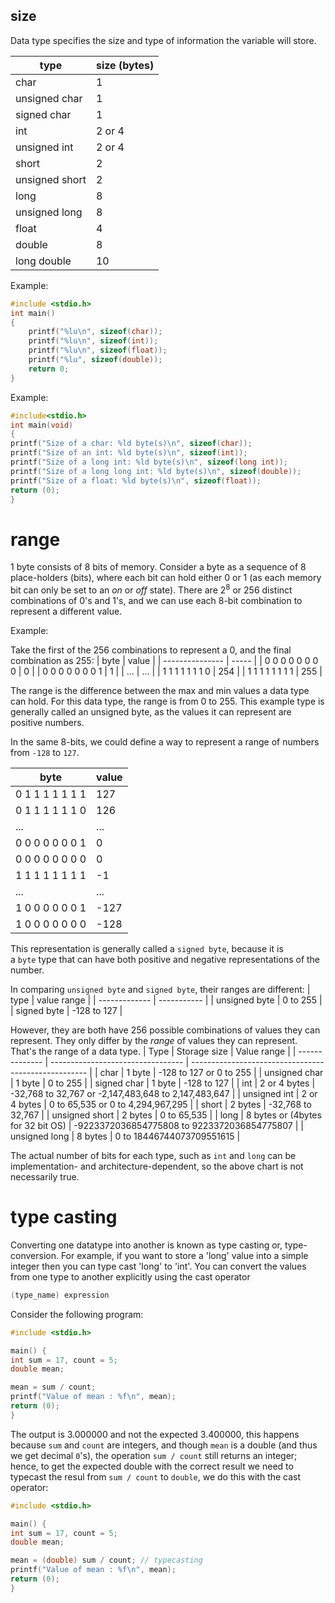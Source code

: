 ## size

Data type specifies the size and type of information the variable will store.

| type           | size (bytes) |
| -------------- | ------------ |
| char           | 1            |
| unsigned char  | 1            |
| signed char    | 1            |
| int            | 2 or 4       |
| unsigned int   | 2 or 4       |
| short          | 2            |
| unsigned short | 2            |
| long           | 8            |
| unsigned long  | 8             |
| float       | 4            | 6         |
| double      | 8            | 15        |
| long double | 10           | 19          |

Example:

```c
#include <stdio.h>
int main()
{
    printf("%lu\n", sizeof(char));
    printf("%lu\n", sizeof(int));
    printf("%lu\n", sizeof(float));
    printf("%lu", sizeof(double));
    return 0;
}
```

Example:

```C
#include<stdio.h>
int main(void)
{
printf("Size of a char: %ld byte(s)\n", sizeof(char));
printf("Size of an int: %ld byte(s)\n", sizeof(int));
printf("Size of a long int: %ld byte(s)\n", sizeof(long int));
printf("Size of a long long int: %ld byte(s)\n", sizeof(double));
printf("Size of a float: %ld byte(s)\n", sizeof(float));
return (0);
}
```

# range

1 byte consists of 8 bits of memory. Consider a byte as a sequence of 8 place-holders (bits), where each bit can hold either 0 or 1 (as each memory bit can only be set to an *on* or *off* state). There are $2^8$ or 256 distinct combinations of 0's and 1's, and we can use each 8-bit combination to represent a different value.

Example:

Take the first of the 256 combinations to represent a 0, and the final combination as 255:
| byte            | value |
| --------------- | ----- |
| 0 0 0 0 0 0 0 0 | 0     |
| 0 0 0 0 0 0 0 1 | 1     |
| ...             | ...   |
| 1 1 1 1 1 1 1 0 | 254   |
| 1 1 1 1 1 1 1 1 | 255   |

The range is the difference between the max and min values a data type can hold. For this data type, the range is from 0 to 255. This example type is generally called an unsigned byte, as the values it can represent are positive numbers.

In the same 8-bits, we could define a way to represent a range of numbers from `-128` to `127`.

| byte            | value |
| --------------- | ----- |
| 0 1 1 1 1 1 1 1 | 127   |
| 0 1 1 1 1 1 1 0 | 126   |
| ...             | ...   |
| 0 0 0 0 0 0 0 1 | 0     |
| 0 0 0 0 0 0 0 0 | 0     |
| 1 1 1 1 1 1 1 1 | -1    |
| ...             | ...   |
| 1 0 0 0 0 0 0 1 | -127  |
| 1 0 0 0 0 0 0 0 | -128      |

This representation is generally called a `signed byte`, because it is a `byte` type that can have both positive and negative representations of the number.

In comparing `unsigned byte` and `signed byte`, their ranges are different:
| type          | value range |
| ------------- | ----------- |
| unsigned byte | 0 to 255    |
| signed byte   | -128 to 127 |

However, they are both have 256 possible combinations of values they can represent. They only differ by the _range_ of values they can represent. That's the range of a data type.
| Type           | Storage size                      | Value range                                          |
| -------------- | --------------------------------- | ---------------------------------------------------- |
| char           | 1 byte                            | -128 to 127 or 0 to 255                              |
| unsigned char  | 1 byte                            | 0 to 255                                             |
| signed char    | 1 byte                            | -128 to 127                                          |
| int            | 2 or 4 bytes                      | -32,768 to 32,767 or -2,147,483,648 to 2,147,483,647 |
| unsigned int   | 2 or 4 bytes                      | 0 to 65,535 or 0 to 4,294,967,295                    |
| short          | 2 bytes                           | -32,768 to 32,767                                    |
| unsigned short | 2 bytes                           | 0 to 65,535                                          |
| long           | 8 bytes or (4bytes for 32 bit OS) | -9223372036854775808 to 9223372036854775807          |
| unsigned long  | 8 bytes                           | 0 to 18446744073709551615                            |

The actual number of bits for each type, such as `int` and `long` can be implementation- and architecture-dependent, so the above chart is not necessarily true.
# type casting

Converting one datatype into another is known as type casting or, type-conversion. For example, if you want to store a 'long' value into a simple integer then you can type cast 'long' to 'int'. You can convert the values from one type to another explicitly using the cast operator

```c
(type_name) expression
```

Consider the following program:

```c
#include <stdio.h>

main() {
int sum = 17, count = 5;
double mean;

mean = sum / count;
printf("Value of mean : %f\n", mean);
return (0);
}
```

The output is $3.000000$ and not the expected $3.400000$, this happens because `sum` and `count` are integers, and though `mean` is a double (and thus we get decimal `0`'s), the operation `sum / count` still returns an integer; hence, to get the expected double with the correct result we need to typecast the resul from `sum / count` to `double`, we do this with the cast operator:

```c
#include <stdio.h>

main() {
int sum = 17, count = 5;
double mean;

mean = (double) sum / count; // typecasting
printf("Value of mean : %f\n", mean);
return (0);
}
```

